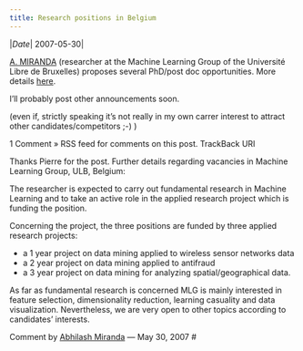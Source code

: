 ```yaml
---
title: Research positions in Belgium
---
```

|*Date*| 2007-05-30|


[A. MIRANDA](https://web.archive.org/web/20071126132640/http://www.ulb.ac.be/di/map/abhilash/) (researcher at the Machine Learning Group of the Université Libre de Bruxelles) proposes several PhD/post doc opportunities. More details [here](https://web.archive.org/web/20071126132640/http://www.ulb.ac.be/di/mlg/research_positions.html).

I’ll probably post other announcements soon.

(even if, strictly speaking it’s not really in my own carrer interest to attract other candidates/competitors ;-) )

1 Comment »
RSS feed for comments on this post. TrackBack URI

Thanks Pierre for the post. Further details regarding vacancies in Machine Learning Group, ULB, Belgium:

The researcher is expected to carry out fundamental research in Machine Learning and to take an active role in the applied research project which is funding the position.

Concerning the project, the three positions are funded by three applied research projects:
* a 1 year project on data mining applied to wireless sensor networks data
* a 2 year project on data mining applied to antifraud
* a 3 year project on data mining for analyzing spatial/geographical data.

As far as fundamental research is concerned MLG is mainly interested in feature selection, dimensionality reduction, learning casuality and data visualization.
Nevertheless, we are very open to other topics according to candidates’ interests.

Comment by [Abhilash Miranda](https://web.archive.org/web/20071126132640/http://www.ulb.ac.be/di/mlg/) — May 30, 2007 #
